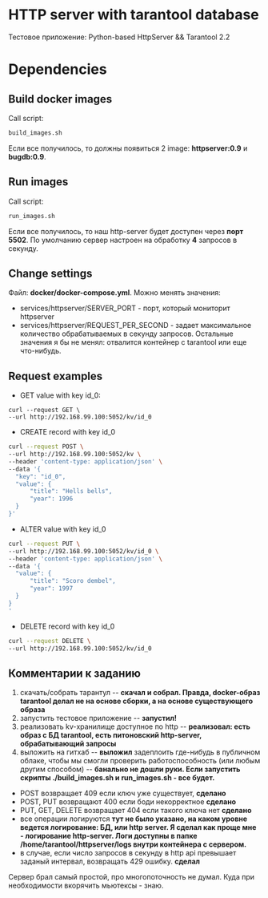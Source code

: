 # HTTP server with tarantool database
Тестовое приложение: Python-based HttpServer && Tarantool 2.2

# Dependencies

## Build docker images
  Call script:
  ```sh
  build_images.sh
  ```
  Если все получилось, то должны появиться 2 image: **httpserver:0.9** и **bugdb:0.9**.

## Run images
  Call script: 
  ```sh
  run_images.sh
  ```
  Если все получилось, то наш http-server будет доступен через **порт 5502**. По умолчанию сервер настроен на обработку **4** запросов в секунду.

## Change settings
Файл: **docker/docker-compose.yml**.
Можно менять значения:
  - services/httpserver/SERVER_PORT - порт, который мониторит httpserver
  - services/httpserver/REQUEST_PER_SECOND - задает максимальное количество обрабатываемых в секунду запросов.
Остальные значения я бы не менял: отвалится контейнер с tarantool или еще что-нибудь.
  
## Request examples
  * GET value with key id_0:
  ```curl
curl --request GET \
  --url http://192.168.99.100:5052/kv/id_0
  ```

  * CREATE record with key id_0
  ```sh
curl --request POST \
  --url http://192.168.99.100:5052/kv \
  --header 'content-type: application/json' \
  --data '{
	"key": "id_0",
	"value": {
		"title": "Hells bells",
		"year": 1996
	}
}'
```

  * ALTER value with key id_0
  ```sh
curl --request PUT \
  --url http://192.168.99.100:5052/kv/id_0 \
  --header 'content-type: application/json' \
  --data '{
	"value": {
		"title": "Scoro dembel",
		"year": 1997
	}
}
'
```

  * DELETE record with key id_0
  ```sh
curl --request DELETE \
  --url http://192.168.99.100:5052/kv/id_0
  ```

## Комментарии к заданию
1) скачать/собрать тарантул -- **скачал и собрал. Правда, docker-образ tarantool делал не на основе сборки, а на основе существующего образа**
2) запустить тестовое приложение -- **запустил!**
3) реализовать kv-хранилище доступное по http -- **реализовал: есть образ с БД tarantool, есть питоновский http-server, обрабатывающий запросы**
4) выложить на гитхаб -- **выложил**
    задеплоить где-нибудь в публичном облаке, чтобы мы смогли проверить работоспособность (или любым другим способом) -- **банально не дошли руки. Если запустить скрипты ./build_images.sh и run_images.sh - все будет.**
 
 - POST возвращает 409 если ключ уже существует, **сделано**
 - POST, PUT возвращают 400 если боди некорректное **сделано**
 - PUT, GET, DELETE возвращает 404 если такого ключа нет **сделано**
 - все операции логируются **тут не было указано, на каком уровне ведется логирование: БД, или http server. Я сделал как проще мне - логирование http-server. Логи доступны в папке /home/tarantool/httpserver/logs внутри контейнера с сервером.**
 - в случае, если число запросов в секунду в http api превышает заданый интервал, возвращать 429 ошибку. **сделал**

Сервер брал самый простой, про многопоточность не думал. Куда при необходимости вкорячить мьютексы - знаю.
